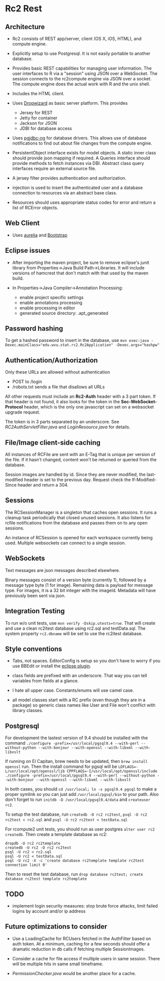 # Rc2 Rest

## Architecture

* Rc2 consists of REST app/server, client (OS X, iOS, HTML), and compute engine.  

* Explicitly setup to use Postgresql. It is not easily portable to another database.

* Provides basic REST capabilities for managing user information. The user interfaces to R via a "session" using JSON over a WebSocket. The session connects to the rc2compute engine via JSON over a socket. The compute engine does the actual work with R and the unix shell.

* Includes the HTML client.

* Uses [Dropwizard](https://dropwizard.github.io/dropwizard/, "Dropwizard") as basic server platform. This provides

	* Jersey for REST
	* Jetty for container
	* Jackson for JSON
	* JDBI for database access
	
* Uses [pgjdbc-ng](https://github.com/impossibl/pgjdbc-ng) for database drivers. This allows use of database notifications to find out about file changes from the compute engine.

* PersistentObject interface exists for model objects. A static inner class should provide json mapping if required. A Queries interface should provide methods to fetch instances via DBI. Abstract class query interfaces require an external source file.

* A jersey filter provides authentication and authorization.

* injection is used to insert the authenticated user and a database connection to resources via an abstract base class.

* Resources should uses appropriate status codes for error and return a list of RCError objects. 

## Web Client

* Uses [aurelia](http://aurelia.io/) and [Bootstrap](http://getbootstrap.com/)

## Eclipse issues

* After importing the maven project, be sure to remove eclipse's junit library from Properties->Java Build Path->Libraries. It will include versions of hamcrest that don't match with that used by the maven build.

* In Properties->Java Compiler->Annotation Processing:

	* enable project specific settings
	* enable annotations processing
	* enable processing in editor
	* generated source directory: .apt_generated
	
## Password hashing

To get a hashed password to insert in the database, use `mvn exec:java -Dexec.mainClass="edu.wvu.stat.rc2.Rc2Application" -Dexec.args="hashpw"`

## Authentication/Authorization

Only these URLs are allowed without authentication

* POST to /login
* /robots.txt sends a file that disallows all URLs

All other requests must include an **Rc2-Auth** header with a 3 part token. If that header is not found, it also looks for the  token in the **Sec-WebSocket-Protocol** header, which is the only one javascript can set on a websocket upgrade request.

The token is in 3 parts separated by an underscore. See *RC2AuthServletFilter.java* and *LoginResource.java* for details.

## File/Image client-side caching

All instances of RCFile are sent with an E-Tag that is unique per version of the file. If it hasn't changed, content won't be returned or queried from the database.

Session images are handled by id. Since they are never modified, the last-modified header is set to the previous day. Request check the If-Modified-Since header and return a 304.

## Sessions

The RCSessionManager is a singleton that caches open sessions. It runs a cleanup task periodically that closed unused sessions. It also listens for rcfile notifications from the database and passes them on to any open sessions.

An instance of RCSession is opened for each workspace currently being used. Multiple websockets can connect to a single session. 

## WebSockets

Text messages are json messages described elsewhere.

Binary messages consist of a version byte (currently 1), followed by a message type byte (1 for image). Remaining data is payload for message type. For images, it is a 32 bit integer with the imageId. Metadata will have previously been sent via json.

## Integration Testing

To run w/o unit tests, use `mvn verify -Dskip.utests=true`. That will create and use a clean rc2itest database using rc2.sql and testData.sql. The system property `rc2.dbname` will be set to use the rc2itest database.

## Style conventions

* Tabs, not spaces. EditorConfig is setup so you don't have to worry if you use BBEdit or install the [eclipse plugin](https://github.com/ncjones/editorconfig-eclipse).

* class fields are prefixed with an underscore. That way you can tell variables from fields at a glance.

* I hate all upper case. Constants/enums will use camel case.

* all model classes start with a RC prefix (even though they are in a package) so generic class names like User and File won't conflict with library classes.

## Postgresql

For development the lastest version of 9.4 should be installed with the command `./configure -prefix=/usr/local/pgsql9.4 --with-perl --without-python --with-bonjour --with-openssl --with-libxml --with-libxslt`

If running on El Capitan, brew needs to be updated, then `brew install openssl` run. Then the install command for pgsql will be `LDFLAGS=-L/usr/local/opt/openssl/lib CPPFLAGS=-I/usr/local/opt/openssl/include ./configure -prefix=/usr/local/pgsql9.4 --with-perl --without-python --with-bonjour --with-openssl --with-libxml --with-libxslt`

In both cases, you should `cd /usr/local; ln -s pgsql9.4 pgsql` to make a proper symlink so you can just add `/usr/local/pgsql/bin` to your path. Also don't forget to run `initdb -D /usr/local/pgsql9.4/data` and `createuser rc2`. 

To setup the test database, run `createdb -O rc2 rc2test`, `psql -U rc2 rc2test < rc2.sql` and `psql -U rc2 rc2test < testData.sql`

For rcompute2 unit tests, you should run as user postgres `alter user rc2 createdb`. Then create a template database as rc2:

	dropdb -U rc2 rc2template
	createdb -U rc2 -O rc2 rc2test
	psql -U rc2 < rc2.sql
	psql -U rc2 < testData.sql
	psql -U rc2 -X -c 'create database rc2template template rc2test connection limit 0'

Then to reset the test database, run `drop database rc2test; create database rc2test template rc2template`


## TODO

* implement login security measures: stop brute force attacks, limit failed logins by account and/or ip address

## Future optimizations to consider

* Use a LoadingCache for RCUsers fetched in the AuthFilter based on auth token. At a minimum, caching for a few seconds should offer a dramatic reduction in db calls if fetching multiple SessionImages.

* Consider a cache for file access if multiple users in same session. There will be multiple hits in same small timeframe.

* *PermissionChecker.java* would be another place for a cache.
